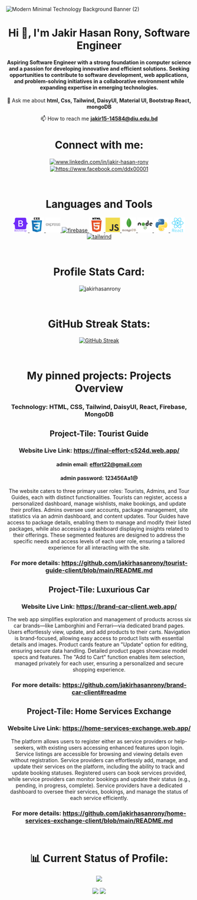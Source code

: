 ![Modern Minimal Technology Background Banner (2)](https://github.com/jakirhasanrony/jakirhasanrony/assets/99494672/939c9105-cd1f-4156-8955-148f71f8b489)

#


<div align="center">


<h1 align="center">Hi 👋, I'm Jakir Hasan Rony, Software Engineer</h1>
<h4 align="center">Aspiring Software Engineer with a strong foundation in computer science and a passion for developing 
innovative and efficient solutions. Seeking opportunities to contribute to software development, web 
applications, and problem-solving initiatives in a collaborative environment while expanding expertise in 
emerging technologies. </h4>


 💬 Ask me about **html, Css, Tailwind, DaisyUI, Material UI, Bootstrap React, mongoDB**

  📫 How to reach me **jakir15-14584@diu.edu.bd**
  
</div>


#

<div align="center">

# Connect with me:
<p align="center">
<a href="https://linkedin.com/in/www.linkedin.com/in/jakir-hasan-rony" target="blank"><img align="center" src="https://raw.githubusercontent.com/rahuldkjain/github-profile-readme-generator/master/src/images/icons/Social/linked-in-alt.svg" alt="www.linkedin.com/in/jakir-hasan-rony" height="30" width="40" /></a>
<a href="https://www.facebook.com/share/1DPzgJ3tR9/" target="blank"><img align="center" src="https://raw.githubusercontent.com/rahuldkjain/github-profile-readme-generator/master/src/images/icons/Social/facebook.svg" alt="https://www.facebook.com/ddx00001" height="30" width="40" /></a>
</p>


  
</div>

<br/>

<div align="center">

#
# Languages and Tools
<p align="center"> <a href="https://getbootstrap.com" target="_blank" rel="noreferrer"> <img src="https://raw.githubusercontent.com/devicons/devicon/master/icons/bootstrap/bootstrap-plain-wordmark.svg" alt="bootstrap" width="40" height="40"/> </a> <a href="https://www.cprogramming.com/" target="_blank" rel="noreferrer"> </a> <a href="https://www.w3schools.com/css/" target="_blank" rel="noreferrer"> <img src="https://raw.githubusercontent.com/devicons/devicon/master/icons/css3/css3-original-wordmark.svg" alt="css3" width="40" height="40"/> </a> <a href="https://expressjs.com" target="_blank" rel="noreferrer"> <img src="https://raw.githubusercontent.com/devicons/devicon/master/icons/express/express-original-wordmark.svg" alt="express" width="40" height="40"/> </a> <a href="https://firebase.google.com/" target="_blank" rel="noreferrer"> <img src="https://www.vectorlogo.zone/logos/firebase/firebase-icon.svg" alt="firebase" width="40" height="40"/> </a> <a href="https://www.w3.org/html/" target="_blank" rel="noreferrer"> <img src="https://raw.githubusercontent.com/devicons/devicon/master/icons/html5/html5-original-wordmark.svg" alt="html5" width="40" height="40"/> </a> <a href="https://developer.mozilla.org/en-US/docs/Web/JavaScript" target="_blank" rel="noreferrer"> <img src="https://raw.githubusercontent.com/devicons/devicon/master/icons/javascript/javascript-original.svg" alt="javascript" width="40" height="40"/> </a> <a href="https://www.mongodb.com/" target="_blank" rel="noreferrer"> <img src="https://raw.githubusercontent.com/devicons/devicon/master/icons/mongodb/mongodb-original-wordmark.svg" alt="mongodb" width="40" height="40"/> </a> <a href="https://nodejs.org" target="_blank" rel="noreferrer"> <img src="https://raw.githubusercontent.com/devicons/devicon/master/icons/nodejs/nodejs-original-wordmark.svg" alt="nodejs" width="40" height="40"/> </a> <a href="https://www.python.org" target="_blank" rel="noreferrer"> <img src="https://raw.githubusercontent.com/devicons/devicon/master/icons/python/python-original.svg" alt="python" width="40" height="40"/> </a> <a href="https://reactjs.org/" target="_blank" rel="noreferrer"> <img src="https://raw.githubusercontent.com/devicons/devicon/master/icons/react/react-original-wordmark.svg" alt="react" width="40" height="40"/> </a> <a href="https://tailwindcss.com/" target="_blank" rel="noreferrer"> <img src="https://www.vectorlogo.zone/logos/tailwindcss/tailwindcss-icon.svg" alt="tailwind" width="40" height="40"/> </a> </p>
  
</div>


<br/>


<div align="center">

#
  # Profile Stats Card:
<p align="center">&nbsp;<img align="center" src="https://github-readme-stats.vercel.app/api?username=jakirhasanrony&show_icons=true&locale=en" alt="jakirhasanrony" /></p>
</div>

<br/>




<div align="center">
  
#
  # GitHub Streak Stats:
<p align="center"><a href="https://git.io/streak-stats"><img src="https://github-readme-streak-stats.herokuapp.com?user=jakirhasanrony&theme=tokyonight" alt="GitHub Streak" /></a></p>
</div>


<br/>




<div align="center">


  #
# My pinned projects:  Projects Overview
### Technology: HTML, CSS, Tailwind, DaisyUI, React, Firebase, MongoDB

## Project-Tile: Tourist Guide
### Website Live Link: https://final-effort-c524d.web.app/
#### admin email:  effort22@gmail.com
#### admin password: 123456Aa1@
The website caters to three primary user roles: Tourists, Admins, and Tour Guides, each with distinct functionalities. Tourists can register, access a personalized dashboard, manage wishlists, make bookings, and update their profiles. Admins oversee user accounts, package management, site statistics via an admin dashboard, and content updates. Tour Guides have access to package details, enabling them to manage and modify their listed packages, while also accessing a dashboard displaying insights related to their offerings. These segmented features are designed to address the specific needs and access levels of each user role, ensuring a tailored experience for all interacting with the site.

### For more details: https://github.com/jakirhasanrony/tourist-guide-client/blob/main/README.md


## Project-Tile: Luxurious Car 

### Website Live Link: https://brand-car-client.web.app/
The web app simplifies exploration and management of products across six car brands—like Lamborghini and Ferrari—via dedicated brand pages. Users effortlessly view, update, and add products to their carts. Navigation is brand-focused, allowing easy access to product lists with essential details and images. Product cards feature an "Update" option for editing, ensuring secure data handling. Detailed product pages showcase model specs and features. The "Add to Cart" function enables item selection, managed privately for each user, ensuring a personalized and secure shopping experience.
### For more details: https://github.com/jakirhasanrony/brand-car-client#readme

## Project-Tile: Home Services Exchange
### Website Live Link: https://home-services-exchange.web.app/

The platform allows users to register either as service providers or help-seekers, with existing users accessing enhanced features upon login. Service listings are accessible for browsing and viewing details even without registration. Service providers can effortlessly add, manage, and update their services on the platform, including the ability to track and update booking statuses. Registered users can book services provided, while service providers can monitor bookings and update their status (e.g., pending, in progress, complete). Service providers have a dedicated dashboard to oversee their services, bookings, and manage the status of each service efficiently.

### For more details: https://github.com/jakirhasanrony/home-services-exchange-client/blob/main/README.md
</div>


<br/>


<div align="center">

  #
# 📊 Current Status of Profile:
![](http://github-profile-summary-cards.vercel.app/api/cards/profile-details?username=jakirhasanrony&theme=dark)

![](http://github-profile-summary-cards.vercel.app/api/cards/repos-per-language?username=jakirhasanrony&theme=dark)        ![](http://github-profile-summary-cards.vercel.app/api/cards/stats?username=jakirhasanrony&theme=dark)



</div>
